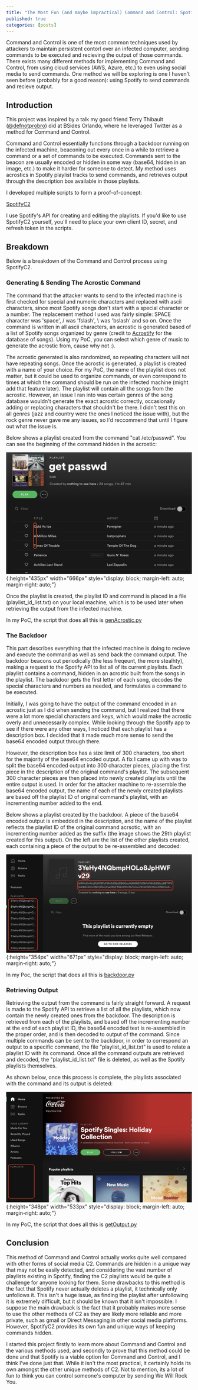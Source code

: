 ```yaml
---
title: "The Most Fun (and maybe impractical) Command and Control: SpotifyC2"
published: true
categories: [posts]
---
```


Command and Control is one of the most common techniques used by attackers to maintain persistent contorl over an infected computer, sending commands to be executed and recieving the output of those commands. There exists many different methods for implementing Command and Control, from using cloud services (AWS, Azure, etc.) to even using social media to send commands. One method we will be exploring is one I haven't seen before (probably for a good reason): using Spotify to send commands and recieve output.

## [](#header-1)Introduction

This project was inspired by a talk my good friend Terry Thibault ([@defnotprobro](https://twitter.com/defnotprobro)) did at BSides Orlando, where he leveraged Twitter as a method for Command and Control.

Command and Control essentially functions through a backdoor running on the infected machine, beaconing out every once in a while to retrieve a command or a set of commands to be executed. Commands sent to the beacon are usually encoded or hidden in some way (base64, hidden in an image, etc.) to make it harder for someone to detect. My method uses acrostics in Spotify playlist tracks to send commands, and retrieves output through the description box available in those playlists.

I developed multiple scripts to form a proof-of-concept:

[SpotifyC2](https://github.com/JohnWoodman/SpotifyC2)

I use Spotify's API for creating and editing the playlists. If you'd like to use SpotifyC2 yourself, you'll need to place your own client ID, secret, and refresh token in the scripts.

## [](#header-2)Breakdown

Below is a breakdown of the Command and Control process using SpotifyC2.

### [](#header-3)Generating & Sending The Acrostic Command

The command that the attacker wants to send to the infected machine is first checked for special and numeric characters and replaced with ascii characters, since most Spotify songs don't start with a special character or a number. The replacement method I used was fairly simple: SPACE character was 'space', / was 'fslash', \ was 'bslash' and so on. Once the command is written in all ascii characters, an acrostic is generated based of a list of Spotify songs organized by genre (credit to [Acrostify](https://github.com/plamere/enspex/tree/master/web/Acrostify) for the database of songs). Using my PoC, you can select which genre of music to generate the acrostic from, cause why not :). 

The acrostic generated is also randomized, so repeating characters will not have repeating songs. Once the acrostic is generated, a playlist is created with a name of your choice. For my PoC, the name of the playlist does not matter, but it could be used to organize commands, or even correspond to times at which the command should be run on the infected machine (might add that feature later). The playlist will contain all the songs from the acrostic. However, an issue I ran into was certain genres of the song database wouldn't generate the exact acrostic correctly, occasionally adding or replacing characters that shouldn't be there. I didn't test this on all genres (jazz and country were the ones I noticed the issue with), but the rock genre never gave me any issues, so I'd reccommend that until I figure out what the issue is.

Below shows a playlist created from the command "cat /etc/passwd". You can see the beginning of the command hidden in the acrostic:

![](/assets/2019-12-22-SpotifyC2/1.png){:height="435px" width="666px" style="display: block; margin-left: auto; margin-right: auto;"}

Once the playlist is created, the playlist ID and command is placed in a file (playlist_id_list.txt) on your local machine, which is to be used later when retrieving the output from the infected machine.

In my PoC, the script that does all this is [genAcrostic.py](https://github.com/JohnWoodman/SpotifyC2/blob/master/genAcrostic.py)

### [](#header-4)The Backdoor

This part describes everything that the infected machine is doing to recieve and execute the command as well as send back the command output. The backdoor beacons out periodically (the less freqeunt, the more stealhty), making a request to the Spotify API to list all of its current playlists. Each playlist contains a command, hidden in an acrostic built from the songs in the playlist. The backdoor gets the first letter of each song, decodes the special characters and numbers as needed, and formulates a command to be executed. 

Initially, I was going to have the output of the command encoded in an acrostic just as I did when sending the command, but I realized that there were a lot more special characters and keys, which would make the acrostic overly and unnecessarily complex. While looking through the Spotify app to see if there were any other ways, I noticed that each playlist has a description box. I decided that it made much more sense to send the base64 encoded output through there. 

However, the description box has a size limit of 300 characters, too short for the majority of the base64 encoded output. A fix I came up with was to split the base64 encoded output into 300 character pieces, placing the first piece in the description of the original command's playlist. The subsequent 300 character pieces are then placed into newly created playlists until the entire output is used. In order for the attacker machine to re-assemble the base64 encoded output, the name of each of the newly created playlists are based off the playlist ID of original command's playlist, with an incrementing number added to the end.

Below shows a playlist created by the backdoor. A piece of the base64 encoded output is embedded in the description, and the name of the playlist reflects the playlist ID of the original command acrsotic, with an incrementing number added as the suffix (the image shows the 29th playlist created for this output). On the left are the list of the other playlists created, each containing a piece of the output to be re-assembled and decoded:

![](/assets/2019-12-22-SpotifyC2/2.png){:height="354px" width="671px" style="display: block; margin-left: auto; margin-right: auto;"}

In my Poc, the script that does all this is [backdoor.py](https://github.com/JohnWoodman/SpotifyC2/blob/master/backdoor.py)
 
### [](#header-5)Retrieving Output

Retrieving the output from the command is fairly straight forward. A request is made to the Spotify API to retrieve a list of all the playlists, which now contain the newly created ones from the backdoor. The description is retrieved from each of the playlists, and based off the incrementing number at the end of each playlist ID, the base64 encoded text is re-assembled in the proper order, and is then decoded to output of the command. Since multiple commands can be sent to the backdoor, in order to correspond an output to a specific command, the file "playlist_id_list.txt" is used to relate a playlist ID with its command. Once all the command outputs are retrieved and decoded, the "playlist_id_list.txt" file is deleted, as well as the Spotify playlists themselves.

As shown below, once this process is complete, the playlists associated with the command and its output is deleted:

![](/assets/2019-12-22-SpotifyC2/3.png){:height="348px" width="533px" style="display: block; margin-left: auto; margin-right: auto;"}

In my PoC, the script that does all this is [getOutput.py](https://github.com/JohnWoodman/SpotifyC2/blob/master/getOutput.py)

## [](#header-6)Conclusion

This method of Command and Control actually works quite well compared with other forms of social media C2. Commands are hidden in a unique way that may not be easily detected, and considering the vast number of playlists existing in Spotify, finding the C2 playlists would be quite a challenge for anyone looking for them. Some drawbacks to this method is the fact that Spotify never actually deletes a playlist, it technically only unfollows it. This isn't a huge issue, as finding the playlist after unfollowing it is extremely difficult, but it should be known that it isn't impossible. I suppose the main drawback is the fact that it probably makes more sense to use the other methods of C2 as they are likely more reliable and more private, such as gmail or Direct Messaging in other social media platforms. However, SpotifyC2 provides its own fun and unique ways of keeping commands hidden. 

I started this project firstly to learn more about Command and Control and the various methods used, and secondly to prove that this method could be done and that Spotify is a viable option for Command and Control, and I think I've done just that. While it isn't the most practical, it certainly holds its own amongst the other unique methods of C2. Not to mention, its a lot of fun to think you can control someone's computer by sending We Will Rock You.
  


